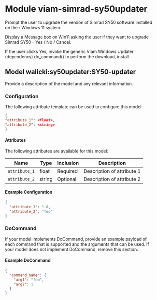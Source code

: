 # Module viam-simrad-sy50updater

Prompt the user to upgrade the version of Simrad SY50 software installed on their Windows 11 system.

Display a Message box on Win11 asking the user if they want to upgrade Simrad SY50 - Yes / No / Cancel.

If the user clicks Yes, invoke the generic Viam Windows Updater (dependency) do_command() to perform
the download, install.

## Model walicki:sy50updater:SY50-updater

Provide a description of the model and any relevant information.

### Configuration
The following attribute template can be used to configure this model:

```json
{
"attribute_1": <float>,
"attribute_2": <string>
}
```

#### Attributes

The following attributes are available for this model:

| Name          | Type   | Inclusion | Description                |
|---------------|--------|-----------|----------------------------|
| `attribute_1` | float  | Required  | Description of attribute 1 |
| `attribute_2` | string | Optional  | Description of attribute 2 |

#### Example Configuration

```json
{
  "attribute_1": 1.0,
  "attribute_2": "foo"
}
```

### DoCommand

If your model implements DoCommand, provide an example payload of each command that is supported and the arguments that can be used. If your model does not implement DoCommand, remove this section.

#### Example DoCommand

```json
{
  "command_name": {
    "arg1": "foo",
    "arg2": 1
  }
}
```
